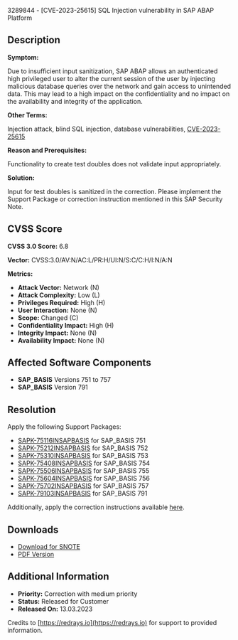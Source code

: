 3289844 - [CVE-2023-25615] SQL Injection vulnerability in SAP ABAP Platform

## Description

**Symptom:**

Due to insufficient input sanitization, SAP ABAP allows an authenticated high privileged user to alter the current session of the user by injecting malicious database queries over the network and gain access to unintended data. This may lead to a high impact on the confidentiality and no impact on the availability and integrity of the application.

**Other Terms:**

Injection attack, blind SQL injection, database vulnerabilities, [CVE-2023-25615](https://www.cve.org/CVERecord?id=CVE-2023-25615)

**Reason and Prerequisites:**

Functionality to create test doubles does not validate input appropriately.

**Solution:**

Input for test doubles is sanitized in the correction. Please implement the Support Package or correction instruction mentioned in this SAP Security Note.

## CVSS Score

**CVSS 3.0 Score:** 6.8

**Vector:** CVSS:3.0/AV:N/AC:L/PR:H/UI:N/S:C/C:H/I:N/A:N

**Metrics:**
- **Attack Vector:** Network (N)
- **Attack Complexity:** Low (L)
- **Privileges Required:** High (H)
- **User Interaction:** None (N)
- **Scope:** Changed (C)
- **Confidentiality Impact:** High (H)
- **Integrity Impact:** None (N)
- **Availability Impact:** None (N)

## Affected Software Components

- **SAP_BASIS** Versions 751 to 757
- **SAP_BASIS** Version 791

## Resolution

Apply the following Support Packages:

- [SAPK-75116INSAPBASIS](https://me.sap.com/supportpackage/SAPK-75116INSAPBASIS) for SAP_BASIS 751
- [SAPK-75212INSAPBASIS](https://me.sap.com/supportpackage/SAPK-75212INSAPBASIS) for SAP_BASIS 752
- [SAPK-75310INSAPBASIS](https://me.sap.com/supportpackage/SAPK-75310INSAPBASIS) for SAP_BASIS 753
- [SAPK-75408INSAPBASIS](https://me.sap.com/supportpackage/SAPK-75408INSAPBASIS) for SAP_BASIS 754
- [SAPK-75506INSAPBASIS](https://me.sap.com/supportpackage/SAPK-75506INSAPBASIS) for SAP_BASIS 755
- [SAPK-75604INSAPBASIS](https://me.sap.com/supportpackage/SAPK-75604INSAPBASIS) for SAP_BASIS 756
- [SAPK-75702INSAPBASIS](https://me.sap.com/supportpackage/SAPK-75702INSAPBASIS) for SAP_BASIS 757
- [SAPK-79103INSAPBASIS](https://me.sap.com/supportpackage/SAPK-79103INSAPBASIS) for SAP_BASIS 791

Additionally, apply the correction instructions available [here](https://me.sap.com/corrins/0003289844/41).

## Downloads

- [Download for SNOTE](https://notesdownloads.sap.com/note/0040000000310372023)
- [PDF Version](https://userapps.support.sap.com/sap/support/sfm/notes/print/0003289844?language=en-US&token=797DE53819B28B31987E547F542CB2A6)

## Additional Information

- **Priority:** Correction with medium priority
- **Status:** Released for Customer
- **Released On:** 13.03.2023

Credits to [https://redrays.io](https://redrays.io) for support to provided information.